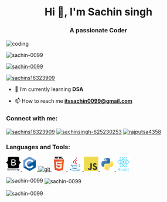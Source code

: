 <h1 align="center">Hi 👋, I'm Sachin singh</h1>
<h3 align="center">A passionate Coder</h3>
<img align ="center" alt="coding" width="400" src="https://cdn.dribbble.com/users/1162077/screenshots/3848914/programmer.gif">

<p align="left"> <img src="https://komarev.com/ghpvc/?username=sachin-0099&label=Profile%20views&color=0e75b6&style=flat" alt="sachin-0099" /> </p>

<p align="left"> <a href="https://github.com/ryo-ma/github-profile-trophy"><img src="https://github-profile-trophy.vercel.app/?username=sachin-0099" alt="sachin-0099" /></a> </p>

<p align="left"> <a href="https://twitter.com/sachins16323909" target="blank"><img src="https://img.shields.io/twitter/follow/sachins16323909?logo=twitter&style=for-the-badge" alt="sachins16323909" /></a> </p>

- 🌱 I’m currently learning **DSA**

- 📫 How to reach me **itssachin0099@gmail.com**

<h3 align="left">Connect with me:</h3>
<p align="left">
<a href="https://twitter.com/sachins16323909" target="blank"><img align="center" src="https://raw.githubusercontent.com/rahuldkjain/github-profile-readme-generator/master/src/images/icons/Social/twitter.svg" alt="sachins16323909" height="30" width="40" /></a>
<a href="https://linkedin.com/in/sachinsingh-625230253" target="blank"><img align="center" src="https://raw.githubusercontent.com/rahuldkjain/github-profile-readme-generator/master/src/images/icons/Social/linked-in-alt.svg" alt="sachinsingh-625230253" height="30" width="40" /></a>
<a href="https://instagram.com/rajputsa4358" target="blank"><img align="center" src="https://raw.githubusercontent.com/rahuldkjain/github-profile-readme-generator/master/src/images/icons/Social/instagram.svg" alt="rajputsa4358" height="30" width="40" /></a>
</p>

<h3 align="left">Languages and Tools:</h3>
<p align="left"> <a href="https://getbootstrap.com" target="_blank" rel="noreferrer"> <img src="https://raw.githubusercontent.com/devicons/devicon/master/icons/bootstrap/bootstrap-plain-wordmark.svg" alt="bootstrap" width="40" height="40"/> </a> <a href="https://www.cprogramming.com/" target="_blank" rel="noreferrer"> <img src="https://raw.githubusercontent.com/devicons/devicon/master/icons/c/c-original.svg" alt="c" width="40" height="40"/> </a> <a href="https://git-scm.com/" target="_blank" rel="noreferrer"> <img src="https://www.vectorlogo.zone/logos/git-scm/git-scm-icon.svg" alt="git" width="40" height="40"/> </a> <a href="https://www.w3.org/html/" target="_blank" rel="noreferrer"> <img src="https://raw.githubusercontent.com/devicons/devicon/master/icons/html5/html5-original-wordmark.svg" alt="html5" width="40" height="40"/> </a> <a href="https://www.java.com" target="_blank" rel="noreferrer"> <img src="https://raw.githubusercontent.com/devicons/devicon/master/icons/java/java-original.svg" alt="java" width="40" height="40"/> </a> <a href="https://developer.mozilla.org/en-US/docs/Web/JavaScript" target="_blank" rel="noreferrer"> <img src="https://raw.githubusercontent.com/devicons/devicon/master/icons/javascript/javascript-original.svg" alt="javascript" width="40" height="40"/> </a> <a href="https://www.python.org" target="_blank" rel="noreferrer"> <img src="https://raw.githubusercontent.com/devicons/devicon/master/icons/python/python-original.svg" alt="python" width="40" height="40"/> </a> <a href="https://reactjs.org/" target="_blank" rel="noreferrer"> <img src="https://raw.githubusercontent.com/devicons/devicon/master/icons/react/react-original-wordmark.svg" alt="react" width="40" height="40"/> </a> </p>

<p><img align="left" src="https://github-readme-stats.vercel.app/api/top-langs?username=sachin-0099&show_icons=true&locale=en&layout=compact" alt="sachin-0099" /></p>

<p>&nbsp;<img align="center" src="https://github-readme-stats.vercel.app/api?username=sachin-0099&show_icons=true&locale=en" alt="sachin-0099" /></p>

<p><img align="center" src="https://github-readme-streak-stats.herokuapp.com/?user=sachin-0099&" alt="sachin-0099" /></p>

